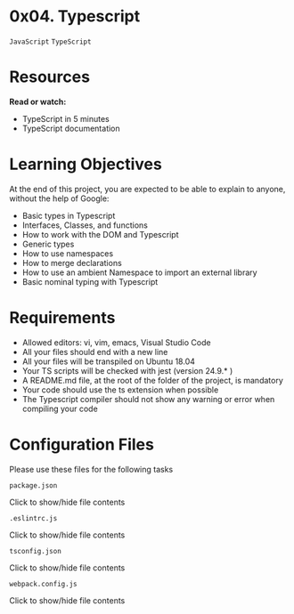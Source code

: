 # 0x04. Typescript
```JavaScript``` ```TypeScript```


# Resources
**Read or watch:**

- TypeScript in 5 minutes
- TypeScript documentation

# Learning Objectives

At the end of this project, you are expected to be able to explain to anyone, without the help of Google:

- Basic types in Typescript
- Interfaces, Classes, and functions
- How to work with the DOM and Typescript
- Generic types
- How to use namespaces
- How to merge declarations
- How to use an ambient Namespace to import an external library
- Basic nominal typing with Typescript

# Requirements

- Allowed editors: vi, vim, emacs, Visual Studio Code
- All your files should end with a new line
- All your files will be transpiled on Ubuntu 18.04
- Your TS scripts will be checked with jest (version 24.9.* )
- A README.md file, at the root of the folder of the project, is mandatory
- Your code should use the ts extension when possible
- The Typescript compiler should not show any warning or error when compiling your code

# Configuration Files

Please use these files for the following tasks


```package.json```

Click to show/hide file contents

```.eslintrc.js```

Click to show/hide file contents

```tsconfig.json```

Click to show/hide file contents

```webpack.config.js```

Click to show/hide file contents

